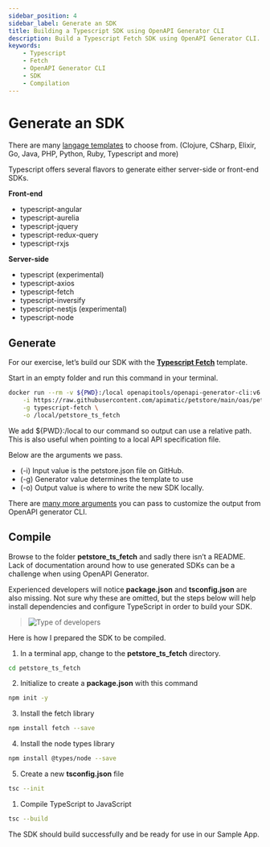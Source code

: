 ```yaml
---
sidebar_position: 4
sidebar_label: Generate an SDK
title: Building a Typescript SDK using OpenAPI Generator CLI
description: Build a Typescript Fetch SDK using OpenAPI Generator CLI. Learn how to generate the SDK, install dependencies, configure TypeScript, and compile it to JavaScript. Then use the SDK in a sample app.
keywords:
    - Typescript
    - Fetch
    - OpenAPI Generator CLI
    - SDK
    - Compilation
---
```


# Generate an SDK

There are many [langage templates](https://openapi-generator.tech/docs/generators/) to choose from. (Clojure, CSharp, Elixir, Go, Java, PHP, Python, Ruby, Typescript and more) 

Typescript offers several flavors to generate either server-side or front-end SDKs.

**Front-end**
* typescript-angular
* typescript-aurelia
* typescript-jquery
* typescript-redux-query
* typescript-rxjs

**Server-side**
* typescript (experimental)
* typescript-axios
* typescript-fetch
* typescript-inversify
* typescript-nestjs (experimental)
* typescript-node

## Generate

For our exercise, let’s build our SDK with the **[Typescript Fetch](https://openapi-generator.tech/docs/generators/typescript-fetch)** template. 

Start in an empty folder and run this command in your terminal.

``` bash
docker run --rm -v ${PWD}:/local openapitools/openapi-generator-cli:v6.2.1 generate \
    -i https://raw.githubusercontent.com/apimatic/petstore/main/oas/petstore.yaml \
    -g typescript-fetch \
    -o /local/petstore_ts_fetch
```

We add ${PWD}:/local to our command so output can use a relative path. This is also useful when pointing to a local API specification file. 

Below are the arguments we pass.

* (-i) Input value is the petstore.json file on GitHub.
* (-g) Generator value determines the template to use
* (-o) Output value is where to write the new SDK locally.

There are [many more arguments](https://openapi-generator.tech/docs/usage) you can pass to customize the output from OpenAPI generator CLI.

## Compile

Browse to the folder **petstore_ts_fetch** and sadly there isn’t a README. Lack of documentation around how to use generated SDKs can be a challenge when using OpenAPI Generator. 

Experienced developers will notice **package.json** and **tsconfig.json** are also missing. Not sure why these are omitted, but the steps below will help install dependencies and configure TypeScript in order to build your SDK.

> ![Type of developers](/img/oas-typescript-folder.png)

Here is how I prepared the SDK to be compiled.

1. In a terminal app, change to the **petstore_ts_fetch** directory.

``` bash
cd petstore_ts_fetch
```

2. Initialize to create a **package.json** with this command
``` bash
npm init -y
```

3. Install the fetch library
``` bash
npm install fetch --save
```

4. Install the node types library
``` bash
​​npm install @types/node --save
```

5. Create a new **tsconfig.json** file 
``` bash
tsc --init
```

1. Compile TypeScript to JavaScript 
``` bash
tsc --build
```

The SDK should build successfully and be ready for use in our Sample App.

